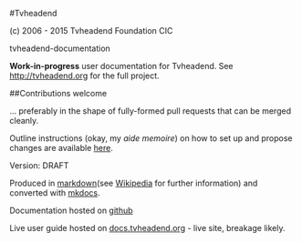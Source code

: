 #Tvheadend

(c) 2006 - 2015 Tvheadend Foundation CIC

tvheadend-documentation

**Work-in-progress** user documentation for Tvheadend. See http://tvheadend.org for the full project.

##Contributions welcome

... preferably in the shape of fully-formed pull requests that can be merged cleanly.

Outline instructions (okay, my *aide memoire*) on how to set up and propose
changes are available [here](http://docs.tvheadend.org/Appendices/doc_update/).


Version: DRAFT

Produced in [markdown](https://daringfireball.net/projects/markdown)(see [Wikipedia](https://en.wikipedia.org/wiki/Markdown) for further information) and converted with [mkdocs](http://www.mkdocs.org/).

Documentation hosted on [github](https://github.com/ProfYaffle/tvheadend-documentation)

Live user guide hosted on [docs.tvheadend.org](http://docs.tvheadend.org) - live site, breakage likely.
